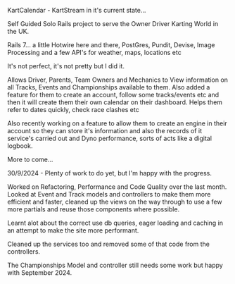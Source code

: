 KartCalendar - KartStream in it's current state...

Self Guided Solo Rails project to serve the Owner Driver Karting World in the UK.

Rails 7... a little Hotwire here and there, PostGres, Pundit, Devise, Image Processing and a few API's for weather, maps, locations etc

It's not perfect, it's not pretty but I did it.

Allows Driver, Parents, Team Owners and Mechanics to View information on all Tracks, Events and Championships available to them. Also added a feature for them to create an account, follow some tracks/events etc and then it will create them their own calendar on their dashboard. Helps them refer to dates quickly, check race clashes etc

Also recently working on a feature to allow them to create an engine in their account so they can store it's information and also the records of it service's carried out and Dyno performance, sorts of acts like a digital logbook.

More to come...



30/9/2024 - Plenty of work to do yet, but I'm happy with the progress.

Worked on Refactoring, Performance and Code Quality over the last month. Looked at Event and Track models and controllers to make them more efficient and faster, cleaned up the views on the way through to use a few more partials and reuse those components where possible.

Learnt alot about the correct use db queries, eager loading and caching in an attempt to make the site more performant.

Cleaned up the services too and removed some of that code from the controllers.

The Championships Model and controller still needs some work but happy with September 2024.